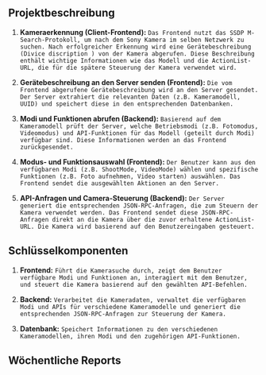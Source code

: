 ## Projektbeschreibung

1. **Kameraerkennung (Client-Frontend):**
                    ```
                    Das Frontend nutzt das SSDP M-Search-Protokoll, um nach dem Sony Kamera im selben Netzwerk zu suchen.
                    Nach erfolgreicher Erkennung wird eine Gerätebeschreibung (Divice discription ) von der Kamera abgerufen. Diese Beschreibung enthält wichtige Informationen wie das Modell und die ActionList-URL, die für die spätere Steuerung der Kamera verwendet wird.
                    ```

2. **Gerätebeschreibung an den Server senden (Frontend):**
                    ```
                    Die vom Frontend abgerufene Gerätebeschreibung wird an den Server gesendet.
                    Der Server extrahiert die relevanten Daten (z.B. Kameramodell, UUID) und speichert diese in den entsprechenden Datenbanken.
                    ```

3. **Modi und Funktionen abrufen (Backend):**
                    ```
                    Basierend auf dem Kameramodell prüft der Server, welche Betriebsmodi (z.B. Fotomodus, Videomodus) und API-Funktionen für das Modell (geteilt durch Modi) verfügbar sind.
                    Diese Informationen werden an das Frontend zurückgesendet.
                    ```

4. **Modus- und Funktionsauswahl (Frontend):**
                    ```
                    Der Benutzer kann aus den verfügbaren Modi (z.B. ShootMode, VideoMode) wählen und spezifische Funktionen (z.B. Foto aufnehmen, Video starten) auswählen.
                    Das Frontend sendet die ausgewählten Aktionen an den Server.
                    ```

5. **API-Anfragen und Camera-Steuerung (Backend):**
                    ```
                    Der Server generiert die entsprechenden JSON-RPC-Anfragen, die zum Steuern der Kamera verwendet werden.
                    Das Frontend sendet diese JSON-RPC-Anfragen direkt an die Kamera über die zuvor erhaltene ActionList-URL.
                    Die Kamera wird basierend auf den Benutzereingaben gesteuert.
                    ```

## Schlüsselkomponenten

1. **Frontend:** 
                    ```
                    Führt die Kamerasuche durch, zeigt dem Benutzer verfügbare Modi und Funktionen an, interagiert mit dem Benutzer, und steuert die Kamera basierend auf den gewählten API-Befehlen.
                    ```
2. **Backend:** 
                    ```
                    Verarbeitet die Kameradaten, verwaltet die verfügbaren Modi und APIs für verschiedene Kameramodelle und generiert die entsprechenden JSON-RPC-Anfragen zur Steuerung der Kamera.
                    ```

3. **Datenbank:** 
                    ```
                    Speichert Informationen zu den verschiedenen Kameramodellen, ihren Modi und den zugehörigen API-Funktionen.
                    ```
                    
## Wöchentliche Reports

